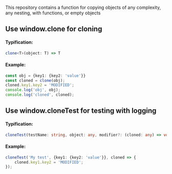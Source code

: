 This repository contains a function for copying objects of any complexity, any nesting, with functions, or empty objects

## Use window.clone for cloning
#### Typification:
```typescript
clone<T>(object: T) => T
```
#### Example:
```typescript
const obj = {key1: {key2: 'value'}}
const cloned = clone(obj);
cloned.key1.key2 = 'MODIFIED';
console.log('obj', obj);
console.log('cloned', cloned);
```

## Use window.cloneTest for testing with logging
#### Typification:
```typescript
cloneTest(testName: string, object: any, modifier?: (cloned: any) => void) => void
```
#### Example:
```typescript
cloneTest('My test', {key1: {key2: 'value'}}, cloned => {
    cloned.key1.key2 = 'MODIFIED';
});
```